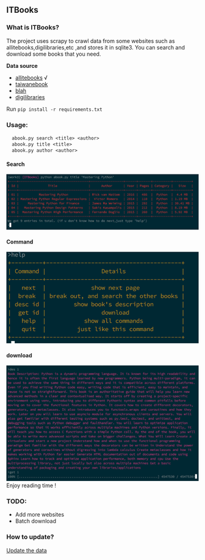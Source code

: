 ## ITBooks

### What is ITBooks?
The project uses scrapy to crawl data from some websites such as allitebooks,digilibraries,etc ,and stores it in sqlite3.
You can search and download some books that you need.

**Data source**

- [allitebooks](http://www.allitebooks.com/)  √
- [taiwanebook](http://taiwanebook.ncl.edu.tw/zh-tw)
- [blah](http://blah.me/)
- [digilibraries](http://digilibraries.com/)

Run `pip install -r requirements.txt`

### Usage:

```
  abook.py search <title> <author>
  abook.py title <title>
  abook.py author <author>
```

#### Search
![search](docs/search.png)
#### Command
![command](docs/command.png)
#### download
![command](docs/download.png)
Enjoy reading time !

### TODO:

- Add more websites
- Batch download

### How to update?
[Update the data](docs/crawl.md)